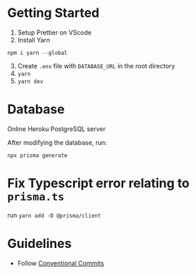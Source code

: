 # Getting Started

1. Setup Prettier on VScode
2. Install Yarn
```
npm i yarn --global
```
3. Create `.env` file with `DATABASE_URL` in the root directory
4. `yarn`
5. `yarn dev`

# Database

Online Heroku PostgreSQL server

After modifying the database, run:

`npx prisma generate`

# Fix Typescript error relating to `prisma.ts`

run `yarn add -D @prisma/client`

# Guidelines

- Follow [Conventional Commits](https://www.conventionalcommits.org/en/v1.0.0/#summary)
